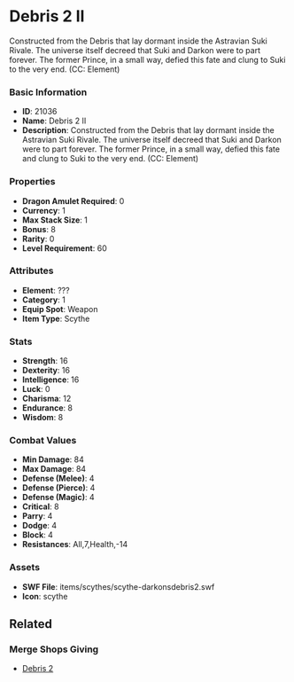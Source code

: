 # Debris 2 II

Constructed from the Debris that lay dormant inside the Astravian Suki Rivale. The universe itself decreed that Suki and Darkon were to part forever. The former Prince, in a small way, defied this fate and clung to Suki to the very end. (CC: Element)

### Basic Information

- **ID**: 21036
- **Name**: Debris 2 II
- **Description**: Constructed from the Debris that lay dormant inside the Astravian Suki Rivale. The universe itself decreed that Suki and Darkon were to part forever. The former Prince, in a small way, defied this fate and clung to Suki to the very end. (CC: Element)

### Properties

- **Dragon Amulet Required**: 0
- **Currency**: 1
- **Max Stack Size**: 1
- **Bonus**: 8
- **Rarity**: 0
- **Level Requirement**: 60

### Attributes

- **Element**: ???
- **Category**: 1
- **Equip Spot**: Weapon
- **Item Type**: Scythe

### Stats

- **Strength**: 16
- **Dexterity**: 16
- **Intelligence**: 16
- **Luck**: 0
- **Charisma**: 12
- **Endurance**: 8
- **Wisdom**: 8

### Combat Values

- **Min Damage**: 84
- **Max Damage**: 84
- **Defense (Melee)**: 4
- **Defense (Pierce)**: 4
- **Defense (Magic)**: 4
- **Critical**: 8
- **Parry**: 4
- **Dodge**: 4
- **Block**: 4
- **Resistances**: All,7,Health,-14

### Assets

- **SWF File**: items/scythes/scythe-darkonsdebris2.swf
- **Icon**: scythe

## Related

### Merge Shops Giving

- [Debris 2](../merge-shops/371-debris-2.md)

